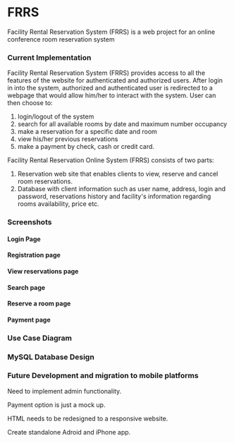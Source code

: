 # FRRS
Facility Rental Reservation System (FRRS) is a web project for an online conference room reservation system

### Current Implementation

Facility Rental Reservation System (FRRS) provides access to all the features of the website for authenticated and authorized users. 
After login in into the system, authorized and authenticated user is redirected to a webpage that would allow him/her to interact with the system. 
User can then choose to:
1.  login/logout of the system
2.  search for all available rooms by date and maximum number occupancy
3.  make a reservation for a specific date and room
4.  view his/her previous reservations
5.  make a payment by check, cash or credit card.

Facility Rental Reservation Online System (FRRS) consists of two parts:
1.	Reservation web site that enables clients to view, reserve and cancel room reservations.
2.	Database with client information such as user name, address, login and password, reservations history and facility's information regarding rooms availability, price etc.



### Screenshots


#### Login Page
#### Registration page
#### View reservations page
#### Search page
#### Reserve a room page

#### Payment page

### Use Case Diagram
### MySQL Database Design



### Future Development and migration to mobile platforms

Need to implement admin functionality.

Payment option is just a mock up.

HTML needs to be redesigned to a responsive website.

Create standalone Adroid and iPhone app.


